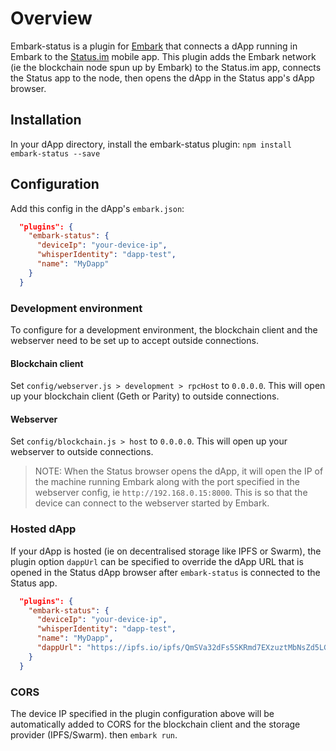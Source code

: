 # Overview
Embark-status is a plugin for [Embark](https://github.com/embark-framework/embark) that connects a dApp running in Embark to the [Status.im](https://github.com/status-im/status-react) mobile app. This plugin adds the Embark network (ie the blockchain node spun up by Embark) to the Status.im app, connects the Status app to the node, then opens the dApp in the Status app's dApp browser.

## Installation
In your dApp directory, install the embark-status plugin:
```npm install embark-status --save```

## Configuration
Add this config in the dApp's `embark.json`:

```Json
  "plugins": {
    "embark-status": {
      "deviceIp": "your-device-ip",
      "whisperIdentity": "dapp-test",
      "name": "MyDapp"
    }
  }
```
### Development environment
To configure for a development environment, the blockchain client and the webserver need to be set up to accept outside connections.
#### Blockchain client
Set `config/webserver.js > development > rpcHost` to `0.0.0.0`. This will open up your blockchain client (Geth or Parity) to outside connections.
#### Webserver
Set `config/blockchain.js > host` to `0.0.0.0`. This will open up your webserver to outside connections.
> NOTE: When the Status browser opens the dApp, it will open the IP of the machine running Embark along with the port specified in the webserver config, ie `http://192.168.0.15:8000`. This is so that the device can connect to the webserver started by Embark.

### Hosted dApp
If your dApp is hosted (ie on decentralised storage like IPFS or Swarm), the plugin option `dappUrl` can be specified to override the dApp URL that is opened in the Status dApp browser after `embark-status` is connected to the Status app.
```Json
  "plugins": {
    "embark-status": {
      "deviceIp": "your-device-ip",
      "whisperIdentity": "dapp-test",
      "name": "MyDapp",
      "dappUrl": "https://ipfs.io/ipfs/QmSVa32dFs5SKRmd7EXzuztMbNsZd5LGpCoU1keSrxo9BK"
    }
  }
```

### CORS
The device IP specified in the plugin configuration above will be automatically added to CORS for the blockchain client and the storage provider (IPFS/Swarm). 
then `embark run`.
